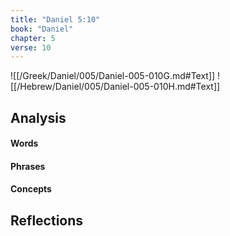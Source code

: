 ```yaml
---
title: "Daniel 5:10"
book: "Daniel"
chapter: 5
verse: 10
---
```

![[/Greek/Daniel/005/Daniel-005-010G.md#Text]]
![[/Hebrew/Daniel/005/Daniel-005-010H.md#Text]]

## Analysis

#### Words

#### Phrases

#### Concepts

## Reflections

